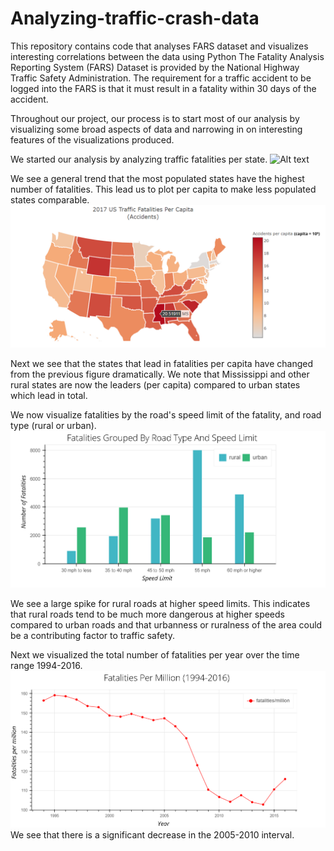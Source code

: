 # Analyzing-traffic-crash-data
This repository contains code that analyses FARS dataset and visualizes interesting correlations between the data using Python
The Fatality Analysis Reporting System (FARS) Dataset is provided by the National Highway Traffic Safety Administration.
The requirement for a traffic accident to be logged into the FARS is that it must result in a fatality within 30 days of the accident.

Throughout our project, our process is to start most of our analysis by visualizing some broad aspects of data and narrowing in on interesting features of the visualizations produced.


We started our analysis by analyzing traffic fatalities per state. 
![Alt text](Readme_Figures/Figure_1.png?raw=true "Figure 1. Total Accidents By State in 2017. Darker states like CA, TX, FL have a higher count
")

We see a general trend that the most populated states have the highest number of fatalities. This lead us to plot per capita to make less populated states comparable.
![Alt text](Readme_Figures/Figure_2.png?raw=true)

Next we see that the states that lead in fatalities per capita have changed from the previous figure dramatically. We note that Mississippi and other rural states are now the leaders (per capita) compared to urban states which lead in total.

We now visualize fatalities by the road's speed limit of the fatality, and road type (rural or urban).
![Alt text](Readme_Figures/Figure_3.png?raw=true)

We see a large spike for rural roads at higher speed limits.
This indicates that rural roads tend to be much more dangerous at higher speeds compared to urban roads and that urbanness or ruralness of the area could be a contributing factor to traffic safety.

Next we visualized the total number of fatalities per year over the time range 1994-2016.
![Alt text](Readme_Figures/Figure_4.png?raw=true)
We see that there is a significant decrease in the 2005-2010 interval.
